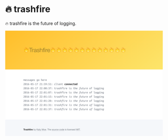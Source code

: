 # :fire: trashfire

:fire: trashfire is the future of logging.

![trashfire screenshot](https://raw.githubusercontent.com/kmoe/trashfire/master/trashfire.png)
